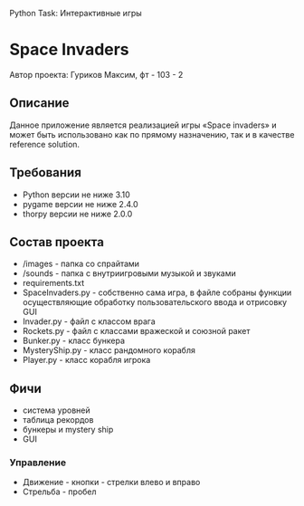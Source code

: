 Python Task: Интерактивные игры
# Space Invaders
Автор проекта: Гуриков Максим, фт - 103 - 2

## Описание
Данное приложение является реализацией игры «Space invaders» и может быть использовано
как по прямому назначению, так и в качестве reference solution.

## Требования
* Python версии не ниже 3.10
* pygame версии не ниже 2.4.0
* thorpy версии не ниже 2.0.0

## Состав проекта
* /images - папка со спрайтами
* /sounds - папка с внутриигровыми музыкой и звуками
* requirements.txt
* SpaceInvaders.py - собственно сама игра, в файле собраны функции осуществляющие обработку пользовательского ввода и отрисовку GUI
* Invader.py - файл с классом врага
* Rockets.py - файл с классами вражеской и союзной ракет
* Bunker.py - класс бункера
* MysteryShip.py - класс рандомного корабля
* Player.py - класс корабля игрока

## Фичи
* система уровней
* таблица рекордов
* бункеры и mystery ship
* GUI

### Управление
* Движение - кнопки - стрелки влево и вправо 
* Стрельба - пробел